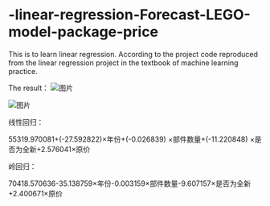 # -linear-regression-Forecast-LEGO-model-package-price

This is to learn linear regression. According to the project code reproduced from the linear regression project in the textbook of machine learning practice.

The result：
![图片](https://user-images.githubusercontent.com/45117470/156297290-51449a6a-0d57-459b-817e-07215fed86ff.png)

![图片](https://user-images.githubusercontent.com/45117470/156297301-b781138c-429a-418f-8749-ae8ea21f86e2.png)

线性回归：

55319.970081+(-27.592822)×年份+(-0.026839) ×部件数量+(-11.220848) ×是否为全新+2.576041×原价

岭回归：

70418.570636-35.138759×年份-0.003159×部件数量-9.607157×是否为全新+2.400671×原价
